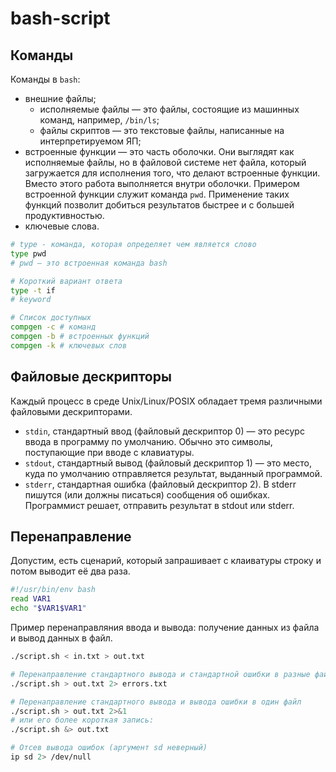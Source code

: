 # bash-script

## Команды
Команды в `bash`:  
- внешние файлы;
  + исполняемые файлы — это файлы, состоящие из машинных команд, например, `/bin/ls`;
  + файлы скриптов — это текстовые файлы, написанные на интерпретируемом ЯП;
- встроенные функции — это часть оболочки. Они выглядят как исполняемые файлы, но в файловой системе нет файла, который загружается для исполнения того, что делают встроенные функции. Вместо этого работа выполняется внутри оболочки. Примером встроенной функции служит команда `pwd`. Применение таких функций позволит добиться результатов быстрее и с большей продуктивностью.
- ключевые слова.
```sh
# type - команда, которая определяет чем является слово
type pwd
# pwd — это встроенная команда bash

# Короткий вариант ответа
type -t if
# keyword
```
```sh
# Список доступных
compgen -c # команд
compgen -b # встроенных функций
compgen -k # ключевых слов
```
## Файловые дескрипторы
Каждый процесс в среде Unix/Linux/POSIX обладает тремя различными файловыми дескрипторами. 
- `stdin`, стандартный ввод (файловый дескриптор 0) — это ресурс ввода в программу по умолчанию. Обычно это символы, поступающие при вводе с клавиатуры. 
- `stdout`, стандартный вывод (файловый дескриптор 1) — это место, куда по умолчанию отправляется результат, выданный программой.
- `stderr`, стандартная ошибка (файловый дескриптор 2). В stderr пишутся (или должны писаться) сообщения об ошибках. Программист решает, отправить результат в stdout или
stderr.

## Перенаправление
Допустим, есть сценарий, который запрашивает с клаиватуры строку и потом выводит её два раза.
```sh
#!/usr/bin/env bash
read VAR1
echo "$VAR1$VAR1"
```
Пример перенаправляния ввода и вывода: получение данных из файла и вывод данных в файл.
```sh
./script.sh < in.txt > out.txt

# Перенаправление стандартного вывода и стандартной ошибки в разные файлы
./script.sh > out.txt 2> errors.txt

# Перенаправление стандартного вывода и вывода ошибки в один файл
./script.sh > out.txt 2>&1
# или его более короткая запись:
./script.sh &> out.txt

# Отсев вывода ошибок (аргумент sd неверный)
ip sd 2> /dev/null
```
